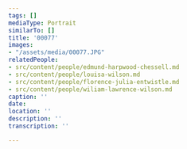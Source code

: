 ```yaml
---
tags: []
mediaType: Portrait
similarTo: []
title: '00077'
images:
- "/assets/media/00077.JPG"
relatedPeople:
- src/content/people/edmund-harpwood-chessell.md
- src/content/people/louisa-wilson.md
- src/content/people/florence-julia-entwistle.md
- src/content/people/wiliam-lawrence-wilson.md
caption: ''
date: 
location: ''
description: ''
transcription: ''

---
```

